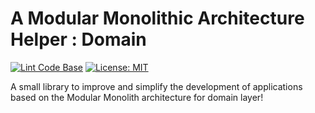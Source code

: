 # A Modular Monolithic Architecture Helper : Domain

[![Lint Code Base](https://github.com/niko-olas/Modular.Monolithic.Architecture.Helper/actions/workflows/linter.yml/badge.svg)](https://github.com/niko-olas/Modular.Monolithic.Architecture.Helper/actions/workflows/linter.yml)
[![License: MIT](https://img.shields.io/badge/License-MIT-yellow.svg)](https://github.com/niko-olas/Modular.Monolithic.Architecture.Helper/blob/master/LICENSE)


A small library to improve and simplify the development of applications based on the Modular Monolith architecture for domain layer!
